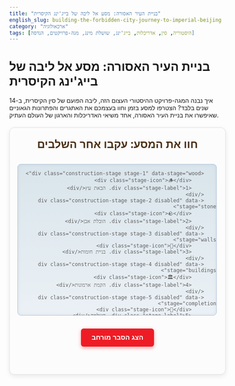 ```yaml
---
title: "בניית העיר האסורה: מסע אל ליבה של בייג'ינג הקיסרית"
english_slug: building-the-forbidden-city-journey-to-imperial-beijing
category: "ארכאולוגיה"
tags: [היסטוריה, סין, אדריכלות, בייג'ינג, שושלת מינג, מגה-פרויקטים, הנדסה]
---
```

# בניית העיר האסורה: מסע אל ליבה של בייג'ינג הקיסרית

איך נבנה המגה-פרויקט ההיסטורי העצום הזה, ליבה הפועם של סין הקיסרית, ב-14 שנים בלבד? הצטרפו למסע בזמן וחוו בעצמכם את האתגרים והפתרונות הגאוניים שאיפשרו את בניית העיר האסורה, אחד משיאי האדריכלות והארגון של העולם העתיק.

<div id="forbidden-city-app">
    <h2 class="app-title">חוו את המסע: עקבו אחר השלבים</h2>
    <div id="construction-map">
        <!-- Visual representation will be built here dynamically or via CSS states -->
        <div class="map-overlay"></div> <!-- Used for visual effects -->

        <div class="construction-stage stage-1" data-stage="wood">
            <div class="stage-icon">🪵</div>
            <div class="stage-label">1. הבאת עץ</div>
        </div>
        <div class="construction-stage stage-2 disabled" data-stage="stone">
            <div class="stage-icon">🪨</div>
            <div class="stage-label">2. הובלת אבן</div>
        </div>
        <div class="construction-stage stage-3 disabled" data-stage="walls">
            <div class="stage-icon">🧱</div>
            <div class="stage-label">3. בניית חומות</div>
        </div>
        <div class="construction-stage stage-4 disabled" data-stage="buildings">
            <div class="stage-icon">🏛️</div>
            <div class="stage-label">4. הקמת ארמונות</div>
        </div>
        <div class="construction-stage stage-5 disabled" data-stage="completion">
            <div class="stage-icon">👑</div>
            <div class="stage-label">5. השלמה</div>
        </div>

        <!-- Simplified visual elements representing progress -->
        <div class="progress-path path-1-2"></div>
        <div class="progress-path path-2-3"></div>
        <div class="progress-path path-3-4"></div>
        <div class="progress-path path-4-5"></div>

         <div class="stage-visual stage-visual-1"></div>
         <div class="stage-visual stage-visual-2"></div>
         <div class="stage-visual stage-visual-3"></div>
         <div class="stage-visual stage-visual-4"></div>
         <div class="stage-visual stage-visual-5"></div>

    </div>
    <div id="info-display">
        <p class="info-placeholder">לחצו על שלב 1 כדי להתחיל את המסע...</p>
        <div id="stage-content">
            <!-- Content will be loaded here -->
        </div>
    </div>
</div>

<button id="toggle-explanation">הצג הסבר מורחב</button>

<div id="full-explanation">
    <h2>הסבר מורחב: מאחורי הקלעים של בניית העיר האסורה</h2>

    <h3>מי הזמין את הפרויקט ומדוע דווקא בבייג'ינג?</h3>
    <p>בניית העיר האסורה הוזמנה על ידי קיסר יונגלה, הקיסר השלישי בשושלת מינג, בתחילת המאה ה-15. לאחר שתפס את השלטון, הוא החליט להעביר את הבירה הדרומית נאנג'ינג צפונה לבייג'ינג (שנקראה אז בייפינג). המהלך נועד לחזק את שליטתו באזור הצפון, שהיה קרוב לגבול עם המונגולים ולמקור כוחו שלו לפני עלייתו לשלטון. העיר האסורה נועדה לשמש כמרכז שלטון מפואר שיבטא את עוצמתה של השושלת החדשה ואת הלגיטימיות של הקיסר.</p>

    <h3>היקף הפרויקט: גודל, עלות, ומספר העובדים</h3>
    <p>זה היה פרויקט בנייה בקנה מידה עצום. העיר האסורה משתרעת על שטח של כ-720,000 מ"ר וכוללת כ-980 מבנים עם אלפי חדרים. הבנייה החלה בשנת 1406 והושלמה בשנת 1420, כלומר ארכה 14 שנים בלבד. הפרויקט דרש גיוס משאבים אדירים: על פי ההערכות, השתתפו בו עד 100,000 אומנים מומחים ולמעלה ממיליון פועלים, חיילים ואיכרים שגויסו לעבודות כפייה. עלות הפרויקט הייתה אסטרונומית וצרכה חלק ניכר ממשאבי האימפריה.</p>

    <h3>אתגרים לוגיסטיים מרכזיים</h3>

    <h4>מקורות חומרי הגלם העיקריים והובלתם:</h4>
    <p>החומרים העיקריים לבנייה היו עץ ואבן. העץ האיכותי ביותר, מסוג נאנמו (עץ קשה ועמיד), הובא מיערות מרוחקים בדרום-מערב סין (פרובינציות כמו סצ'ואן ויונאן) – מסע של אלפי קילומטרים. הובלה זו התבצעה בעיקר באמצעות נהרות ותעלות (התעלה הגדולה שיחקה תפקיד מרכזי). גזעים ענקיים נקשרו יחד לרפסודות והושטו במורד הזרם, מסע שיכול היה להימשך מספר שנים עבור גזע בודד.</p>
    <p>אבני השיש הגדולות והכבדות ביותר, במיוחד אלו ששימשו לבסיסי העמודים ולעיטורים המגולפים, הובאו ממחצבות מרוחקות יחסית ממערב לבייג'ינג (כמו אזור פאנגשאן). הובלת גושי אבן במשקל עשרות ואף מאות טונות היוותה אתגר עצום. הפתרון הגאוני היה לנצל את חודשי החורף הקפואים: נתיבי הובלה הוכנו מראש על ידי חפירת בארות והשקיית הדרך במים, שיצרו משטחי קרח. על גבי משטחי הקרח הללו, הוזזו גושי האבן באמצעות מזחלות עץ, נמשכות על ידי מאות ואלפי פועלים, לעיתים תוך שימוש בעגלות רתומות לשוורים. הובלת גוש אבן גדול בודד יכלה לארוך חודשים.</p>

    <h3>תהליך הבנייה המרכזי</h3>
    <p>לאחר בחירת האתר והכנתו (יישור השטח, ניקוז), נבנו היסודות. בסיס המבנים הראשיים נבנה לרוב מאדמה מהודקת ואבן. סביב האתר הוקמו חומות הגנה כפולות ורחבות ותעלת מים, שנועדו לבודד ולהגן על המקום. גוף המבנים המרכזיים נבנה מעץ, תוך שימוש בטכניקות נגרות מורכבות של חיבורים ללא מסמרים, מה שאפשר למבנים לעמוד טוב יותר ברעידות אדמה. הגגות כוסו ברעפים מזוגגים צהובים, צבע שמור לקיסר. התכנון האדריכלי דבק בעקרונות הפנג שואי והסדר הקוסמולוגי הסיני, עם דגש על סימטריה צירית ושערים המובילים דרך סדרת חצרות רחבות ומרשימות אל האולמות הראשיים.</p>

    <h3>המשמעות הסימבולית והפוליטית של מבנה העיר האסורה</h3>
    <p>העיר האסורה לא הייתה רק ארמון, אלא סמל רב עוצמה. שמה (זיג'ין צ'נג - העיר הסגולה האסורה) קשור לפולסטאר (כוכב הצפון), שסביבו סובבים שאר הכוכבים, ומסמל את הקיסר כמרכז העולם. הגישה למקום הייתה מוגבלת ביותר (ומכאן "האסורה"), מה שהדגיש את מעמדו הנשגב והמבודד של הקיסר ("בן השמיים"). הפריסה והאדריכלות שיקפו את ההיררכיה החברתית והפוליטית של האימפריה, כאשר המבנים החשובים ביותר ממוקמים במרכז ובחלק הצפוני (החשוב יותר על פי הפנג שואי).</p>

    <h3>מורשת: השפעת העיר האסורה כמרכז שלטון ותרבות</h3>
    <p>במשך כמעט 500 שנה, העיר האסורה שימשה כמרכז השלטון הקיסרי של שושלות מינג וצ'ינג. היא הייתה הלב הפועם של האימפריה, מקום קבלת ההחלטות, ניהול הטקסים, ומקום מגוריהם של הקיסר, פמלייתו, סריסיו, ומשפחתו. היא צברה אוספים אדירים של אמנות, ספרות וחפצי ערך. כיום, העיר האסורה היא מוזיאון הארמון, אתר מורשת עולמית של אונסק"ו, ואחד מאתרי התיירות החשובים ביותר בסין. היא עדות מרשימה ליכולות הארגוניות וההנדסיות של סין הקיסרית ולתרבות העשירה שלה.</p>
</div>

<style>
    /* General App Styling */
    #forbidden-city-app {
        font-family: 'Segoe UI', Tahoma, Geneva, Verdana, sans-serif;
        direction: rtl;
        text-align: right;
        max-width: 800px;
        margin: 20px auto;
        border: 1px solid #e0e0e0;
        padding: 20px;
        background-color: #fcfcfc;
        border-radius: 12px;
        box-shadow: 0 4px 12px rgba(0, 0, 0, 0.08);
        overflow: hidden; /* Prevents shadow issues with absolute positioning */
    }

    .app-title {
        text-align: center;
        color: #4a2f11; /* Dark Wood/Earth tone */
        margin-top: 0;
        margin-bottom: 30px;
        font-size: 1.8em;
        font-weight: bold;
    }

    /* Construction Map Styling */
    #construction-map {
        position: relative;
        width: 100%;
        height: 350px; /* Increased height for more visual space */
        background: linear-gradient(to bottom, #c8d9e2, #e2eaf1); /* Simple sky-like gradient */
        border: 1px solid #b0c4de;
        margin-bottom: 20px;
        border-radius: 8px;
        overflow: hidden; /* Hide elements outside map */
        box-shadow: inset 0 0 8px rgba(0,0,0,0.1);
    }

     .map-overlay {
        position: absolute;
        top: 0;
        left: 0;
        width: 100%;
        height: 100%;
        background: rgba(255, 255, 255, 0.3); /* Subtle white overlay */
        z-index: 1; /* Below points */
    }


    /* Construction Stage Points */
    .construction-stage {
        position: absolute;
        width: 100px; /* Increased size */
        height: 60px; /* Increased size */
        background-color: rgba(252, 209, 22, 0.9); /* Imperial Yellow with opacity */
        color: #4a2f11; /* Dark text */
        border: 2px solid #d4a90d; /* Darker yellow border */
        border-radius: 8px;
        text-align: center;
        display: flex;
        flex-direction: column;
        justify-content: center;
        align-items: center;
        cursor: pointer;
        font-size: 0.9em;
        font-weight: bold;
        transition: transform 0.3s ease, background-color 0.3s ease, opacity 0.3s ease;
        box-shadow: 0 2px 5px rgba(0,0,0,0.2);
        z-index: 10; /* Above map elements */
    }

    .construction-stage:hover:not(.disabled) {
        background-color: #d4a90d; /* Darker yellow on hover */
        transform: scale(1.08);
    }

    .construction-stage.disabled {
        opacity: 0.6;
        cursor: not-allowed;
        background-color: rgba(200, 200, 200, 0.8);
        border-color: #aaa;
        color: #666;
        box-shadow: none;
    }

    .construction-stage.active {
         background-color: rgba(30, 144, 255, 0.9); /* Dodger Blue for active */
         border-color: #1a7cdb;
         color: white;
         box-shadow: 0 3px 8px rgba(0, 123, 255, 0.4);
    }

     .construction-stage.completed {
         background-color: rgba(60, 179, 113, 0.9); /* Medium Sea Green for completed */
         border-color: #3cb371;
         color: white;
     }

    .stage-icon {
        font-size: 1.5em;
        margin-bottom: 3px;
    }

    /* Positioning points (updated for better flow representation) */
    .stage-1 { top: 70%; left: 5%; }
    .stage-2 { top: 40%; left: 20%; }
    .stage-3 { top: 50%; left: 50%; }
    .stage-4 { top: 20%; left: 70%; }
    .stage-5 { top: 60%; left: 85%; }


    /* Simplified Visual Elements (Placeholders for animation) */
    .stage-visual {
        position: absolute;
        background-color: rgba(255, 255, 255, 0.8); /* Base color */
        border: 1px solid #ccc;
        border-radius: 4px;
        opacity: 0; /* Initially hidden */
        transition: opacity 1s ease-in-out;
        z-index: 5; /* Below points */
    }

    .stage-visual-1 { /* Wood Arrival */
        width: 80px; height: 30px;
        top: 75%; left: 18%;
        background-color: #8b4513; /* SaddleBrown */
    }
     .stage-visual-2 { /* Stone Transport */
        width: 50px; height: 50px;
        top: 45%; left: 30%;
        background-color: #d3d3d3; /* LightGrey */
        border-radius: 50%;
    }
     .stage-visual-3 { /* Walls */
        width: 200px; height: 80px;
        top: 60%; left: calc(50% - 100px);
        background-color: #a9a9a9; /* DarkGrey */
    }
     .stage-visual-4 { /* Buildings */
        width: 150px; height: 100px;
        top: 25%; left: calc(70% - 75px);
        background-color: #fcd116; /* Imperial Yellow */
        border: 2px solid #ee1c25; /* Red */
    }
     .stage-visual-5 { /* Completed Symbol */
        width: 70px; height: 70px;
        top: 65%; left: calc(85% - 35px);
        background-color: #ee1c25; /* Red */
        border-radius: 50%;
        box-shadow: 0 0 10px #ee1c25;
     }


    /* Path Elements (Simple lines showing connection) */
    .progress-path {
        position: absolute;
        background-color: #ccc;
        height: 3px;
        opacity: 0; /* Initially hidden */
        transition: opacity 0.5s ease-in-out, background-color 0.5s ease;
        z-index: 2; /* Below visuals */
    }

    /* These need specific positioning and width/height to connect the points */
    .path-1-2 { top: 68%; left: 15%; width: 12%; transform: rotate(-30deg); transform-origin: left center; }
    .path-2-3 { top: 48%; left: 30%; width: 22%; transform: rotate(20deg); transform-origin: left center; }
    .path-3-4 { top: 42%; left: 58%; width: 15%; transform: rotate(-35deg); transform-origin: left center; }
    .path-4-5 { top: 40%; left: 78%; width: 10%; transform: rotate(30deg); transform-origin: left center; }

    .progress-path.active {
        background-color: #007bff; /* Blue when active */
        opacity: 1;
    }


    /* Info Display Styling */
    #info-display {
        border: 1px solid #e0e0e0;
        padding: 20px;
        background-color: #fff;
        min-height: 180px; /* Ensure sufficient space */
        border-radius: 8px;
        box-shadow: inset 0 1px 3px rgba(0,0,0,0.1);
        transition: opacity 0.5s ease, transform 0.5s ease;
    }

    .info-placeholder {
        text-align: center;
        color: #888;
        font-style: italic;
        margin-top: 40px;
        font-size: 1.1em;
    }

    #stage-content {
        opacity: 0; /* Initial state for fade-in */
        transition: opacity 0.5s ease-in-out;
    }

    #stage-content h4 {
        margin-top: 0;
        color: #0056b3;
        border-bottom: 1px dashed #e0e0e0;
        padding-bottom: 8px;
        margin-bottom: 12px;
        font-size: 1.3em;
    }

     #stage-content p {
         line-height: 1.7;
         margin-bottom: 10px;
         color: #555;
     }

    #stage-content img {
        max-width: 100%;
        height: auto;
        display: block;
        margin: 15px auto 0 auto; /* Center image */
        border-radius: 5px;
        box-shadow: 0 2px 5px rgba(0,0,0,0.1);
    }

    /* Toggle Button Styling */
    #toggle-explanation {
        display: block;
        margin: 30px auto;
        padding: 12px 25px;
        font-size: 1.1em;
        cursor: pointer;
        border: none;
        border-radius: 6px;
        background-color: #ee1c25; /* Imperial Red */
        color: white;
        transition: background-color 0.3s ease, transform 0.2s ease;
        box-shadow: 0 3px 8px rgba(238, 28, 37, 0.4);
        font-weight: bold;
    }

    #toggle-explanation:hover {
        background-color: #c0151d; /* Darker Red */
        transform: translateY(-2px);
    }

    /* Full Explanation Styling */
    #full-explanation {
        display: none;
        margin-top: 20px;
        padding: 20px;
        border: 1px solid #e0e0e0;
        background-color: #f9f9f9;
        border-radius: 12px;
        direction: rtl;
        text-align: right;
        line-height: 1.6;
        color: #333;
    }

    #full-explanation h2 {
        color: #4a2f11;
        border-bottom: 2px solid #fcd116;
        padding-bottom: 10px;
        margin-top: 0;
        margin-bottom: 20px;
        font-size: 1.6em;
    }

    #full-explanation h3 {
        color: #ee1c25;
        border-bottom: 1px solid #fcd116;
        padding-bottom: 8px;
        margin-top: 25px;
        margin-bottom: 15px;
        font-size: 1.3em;
    }

    #full-explanation p {
        margin-bottom: 15px;
        text-align: justify; /* Justify text for a cleaner look */
    }
</style>

<script>
    const stagesData = {
        wood: {
            title: "1. הבאת עצי ענק מהדרום: מסע ארוך ורטוב",
            text: "האתגר: עצים איכותיים מסוג נאנמו, חיוניים למבנה הארמונות, גדלו ביערות רחוקים בדרום-מערב סין, מסע של אלפי קילומטרים! גזעים ענקיים שמשקלם טונות דרשו פתרון הובלה יצירתי.<br><br>הפתרון: רשת הנהרות והתעלות העצומה של סין הפכה לכביש המהיר. גזעים ענקיים נקשרו יחד לרפסודות והושטו במורד הנהרות במסע איטי ומפרך, לעיתים ארך שנים, עד שהגיעו ליעדם הצפוני בבייג'ינג.",
            image: 'https://via.placeholder.com/400x200?text=Wood+Raft+Transport+Simulation' // Suggests a simulation/animation image
        },
        stone: {
            title: "2. הובלת אבני שיש כבדות: הקרח הגיע להצלה",
            text: "האתגר: גושי שיש עצומים מהמחצבות הסמוכות לבייג'ינג (פאנגשאן) היו כבדים מדי להזזה בשיטות רגילות, במיוחד לוחות הקישוט הגדולים ששקלו מאות טונות. איך מזיזים הר קטן?<br><br>הפתרון: גאונות חורפית! נתיבי הובלה מיוחדים הוכנו בחורף על ידי חפירת בארות והשקיית הדרך במים, שיצרו שכבת קרח חלקה. על משטחי הקרח, גושי האבן הוזזו על גבי מזחלות עץ פשוטות, נמשכות על ידי אלפי פועלים וכוח שוורים, בזכות החיכוך המופחת של הקרח.",
            image: 'https://via.placeholder.com/400x200?text=Stone+Moving+on+Ice+Simulation' // Suggests a simulation/animation image
        },
        walls: {
            title: "3. הקמת חומות מגן ויסודות: הבסיס האיתן",
            text: "האתגר: יצירת מתחם מוגן ומבודד לקיסר ובניית בסיס חזק ויציב לאלפי מבנים על שטח עצום שכלל גם אזורים ביצתיים.<br><br>הפתרון: נבנו חומות הגנה כפולות, גבוהות ועבות במיוחד (למעלה מ-10 מטר גובה ולפחות 6 מטר רוחב בבסיס) ותעלת מים רחבה סביב כל המתחם כדי להדגיש את הבידוד הקיסרי. היסודות למבנים נבנו מאדמה מהודקת היטב ושכבות אבן כדי להבטיח יציבות מקסימלית לאורך מאות שנים.",
            image: 'https://via.placeholder.com/400x200?text=Wall+Construction+Simulation' // Suggests a simulation/animation image
        },
        buildings: {
            title: "4. בניית ארמונות ואולמות: יצירת הפאר הקיסרי",
            text: "האתגר: בנייה מהירה ויעילה של כמעט 1000 מבנים מורכבים ורחבי ידיים, שיתאימו למעמד הקיסרי, תוך שימוש בטכנולוגיות הבנייה המסורתיות של התקופה.<br><br>הפתרון: שימוש בטכניקות נגרות סיניות מתוחכמות (כמו מערכת סוגרי ה-'דובואו') שאפשרו חיבור חלקי עץ ללא מסמרים, הקנו למבנים גמישות ועמידות בפני רעידות אדמה. שלדי העץ העצומים הוקמו על בסיסי האבן, והגגות כוסו ברעפים מזוגגים בצבע צהוב בוהק, צבע שמור באופן בלעדי לקיסר.",
            image: 'https://via.placeholder.com/400x200?text=Palace+Building+Simulation' // Suggests a simulation/animation image
        },
        completion: {
            title: "5. השלמה וגימור: הפיכת חלום למציאות",
            text: "האתגר: סיום כלל פרטי הבנייה, הוספת עיטורים אדריכליים ופסלים, גינון, ריהוט, והכנה למגורי הקיסר וחצרו – הפיכת אתר בנייה לעיר קיסרית מפוארת ומתפקדת.<br><br>הפתרון: מאות אלפי אומנים ופועלים פעלו במקביל על הפרטים האחרונים – גילוף דרקונים על קורות העץ, הוספת אריות שיש בשערים, ציור קורות הגג בצבעים עזים, יצירת גנים סיניים מסורתיים. בתוך 14 שנים בלבד, קם מתחם הארמון הגדול בעולם, מוכן לקבל את 'בן השמיים'.",
            image: 'https://via.placeholder.com/400x200?text=Forbidden+City+Completed+Simulation' // Suggests a simulation/animation image
        }
    };

    const stagesOrder = ['wood', 'stone', 'walls', 'buildings', 'completion'];
    let currentStageIndex = 0;

    const stageElements = document.querySelectorAll('.construction-stage');
    const stageContentDiv = document.getElementById('stage-content');
    const infoDisplay = document.getElementById('info-display');
    const infoPlaceholder = document.querySelector('.info-placeholder');
    const toggleButton = document.getElementById('toggle-explanation');
    const fullExplanationDiv = document.getElementById('full-explanation');
    const visualElements = document.querySelectorAll('.stage-visual');
    const pathElements = document.querySelectorAll('.progress-path');


    function showStageInfo(stageKey) {
        const stageInfo = stagesData[stageKey];
        stageContentDiv.style.opacity = 0; // Start fade out
        setTimeout(() => {
            infoPlaceholder.style.display = 'none';
            stageContentDiv.innerHTML = `
                <h4>${stageInfo.title}</h4>
                <p>${stageInfo.text}</p>
                ${stageInfo.image ? `<img src="${stageInfo.image}" alt="${stageInfo.title}">` : ''}
            `;
            stageContentDiv.style.opacity = 1; // Fade in
        }, 200); // Match CSS transition duration
    }

    function activateStage(stageKey) {
        const stageElement = document.querySelector(`.construction-stage[data-stage="${stageKey}"]`);
        if (!stageElement || stageElement.classList.contains('disabled')) {
            return; // Do nothing if disabled or not found
        }

        // Check if it's the next expected stage
        const expectedStageKey = stagesOrder[currentStageIndex];
         if (stageKey !== expectedStageKey) {
             // Optional: Add feedback for clicking out of order
             console.log(`Please click stages in order. Next stage is ${expectedStageKey}`);
             // alert(`אנא לחצו על השלבים לפי הסדר. השלב הבא הוא ${stagesData[expectedStageKey].title.split('.')[0]}.`); // User-friendly alert
             // Add a temporary visual shake or pulse to the expected stage?
             const expectedElement = document.querySelector(`.construction-stage[data-stage="${expectedStageKey}"]`);
             if (expectedElement) {
                 expectedElement.style.animation = 'pulse 0.5s 3'; // Simple pulse animation
                 expectedElement.addEventListener('animationend', () => {
                      expectedElement.style.animation = '';
                 }, { once: true });
             }
             return;
         }


        // Deactivate previous stage visual/path
         if (currentStageIndex > 0) {
             const prevStageKey = stagesOrder[currentStageIndex - 1];
             const prevStageElement = document.querySelector(`.construction-stage[data-stage="${prevStageKey}"]`);
              const prevVisual = document.querySelector(`.stage-visual-${currentStageIndex}`); // Index is 1-based for visuals
              const prevPath = document.querySelector(`.path-${currentStageIndex -1}-${currentStageIndex}`); // Path index is start-end
             if(prevStageElement) prevStageElement.classList.remove('active');
             if(prevVisual) prevVisual.style.opacity = 0;
             if(prevPath) prevPath.classList.remove('active');
         }


        // Activate current stage
        stageElement.classList.remove('disabled'); // Should already be enabled by now, but just in case
        stageElement.classList.add('active');
        stageElement.classList.add('completed'); // Mark as completed for future stages

        // Show current stage visual
         const currentVisual = document.querySelector(`.stage-visual-${currentStageIndex + 1}`); // Visuals are 1-based index
         if(currentVisual) currentVisual.style.opacity = 1;

        // Show path to next stage
         if (currentStageIndex < stagesOrder.length - 1) {
              const nextPath = document.querySelector(`.path-${currentStageIndex + 1}-${currentStageIndex + 2}`);
              if(nextPath) nextPath.classList.add('active');
         }


        showStageInfo(stageKey);

        // Enable the next stage point
        currentStageIndex++;
        if (currentStageIndex < stagesOrder.length) {
            const nextStageKey = stagesOrder[currentStageIndex];
            const nextStageElement = document.querySelector(`.construction-stage[data-stage="${nextStageKey}"]`);
            if (nextStageElement) {
                nextStageElement.classList.remove('disabled');
            }
        } else {
            // All stages completed
            console.log("Construction Complete!");
            // Optional: Add a completion message or animation
        }
    }


    // Add event listeners to all stage points
    stageElements.forEach(point => {
        point.addEventListener('click', () => {
            const stageKey = point.getAttribute('data-stage');
            activateStage(stageKey);
        });
    });

    // Toggle full explanation
    toggleButton.addEventListener('click', () => {
        const isHidden = fullExplanationDiv.style.display === 'none' || fullExplanationDiv.style.display === '';
        if (isHidden) {
            fullExplanationDiv.style.display = 'block';
            toggleButton.textContent = 'הסתר הסבר מורחב';
        } else {
            fullExplanationDiv.style.display = 'none';
            toggleButton.textContent = 'הצג הסבר מורחב';
        }
    });

    // Initial state: Only the first point is enabled
    stageElements.forEach((el, index) => {
        if (index > 0) {
            el.classList.add('disabled');
        }
    });

     // Add pulse animation for attention on the first step
     const firstStage = document.querySelector('.construction-stage.stage-1');
      if(firstStage) {
         firstStage.style.animation = 'pulse 1.5s infinite';
         firstStage.addEventListener('click', () => {
             firstStage.style.animation = ''; // Stop animation on click
         }, { once: true }); // Remove listener after first click
      }

    // CSS Keyframes for pulse animation
     const styleSheet = document.styleSheets[0];
     styleSheet.insertRule(`
         @keyframes pulse {
             0% { transform: scale(1); }
             50% { transform: scale(1.05); }
             100% { transform: scale(1); }
         }
     `, styleSheet.cssRules.length);

    // Initial message is handled by the placeholder div
    // infoContentDiv.innerHTML = "<p class='info-placeholder'>לחצו על שלב 1 כדי להתחיל את המסע...</p>"; // Replaced by dedicated div

</script>
```